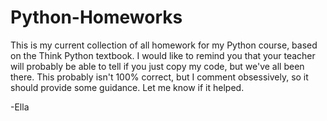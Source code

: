 # Python-Homeworks
This is my current collection of all homework for my Python course, based on the Think Python textbook. I would like to remind you that your teacher will probably be able to tell if you just copy my code, but we've all been there. This probably 
isn't 100% correct, but I comment obsessively, so it should provide some guidance. Let me know if it helped.


-Ella
